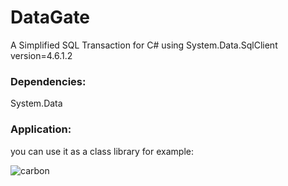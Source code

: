 # DataGate

A Simplified SQL Transaction for C# using System.Data.SqlClient version=4.6.1.2

### Dependencies:
System.Data

### Application:
you can use it as a class library for example:

![carbon](https://user-images.githubusercontent.com/42990222/112097522-c043e480-8bd2-11eb-8f9a-b20f44120a9f.png)
